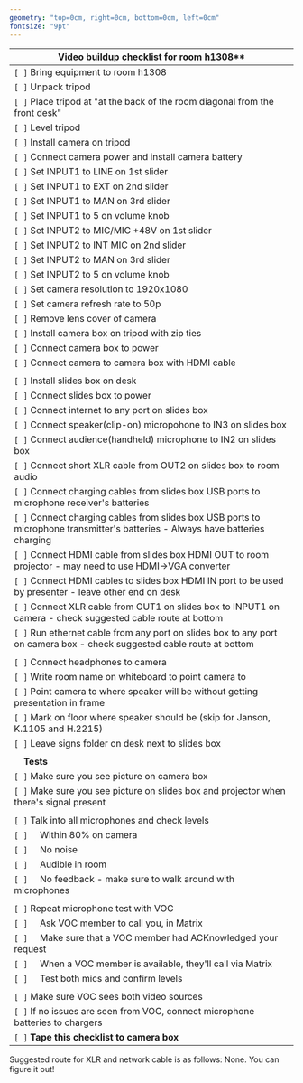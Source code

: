 ```yaml
---
geometry: "top=0cm, right=0cm, bottom=0cm, left=0cm"
fontsize: "9pt"
---
```

| Video buildup checklist for room h1308** |
| --- |
|`[ ]` Bring equipment to room h1308|
|`[ ]` Unpack tripod|
|`[ ]` Place tripod at "at the back of the room diagonal from the front desk"|
|`[ ]` Level tripod|
|`[ ]` Install camera on tripod|
|`[ ]` Connect camera power and install camera battery
|`[ ]` Set INPUT1 to LINE on 1st slider
|`[ ]` Set INPUT1 to EXT on 2nd slider
|`[ ]` Set INPUT1 to MAN on 3rd slider
|`[ ]` Set INPUT1 to 5 on volume knob
|`[ ]` Set INPUT2 to MIC/MIC +48V on 1st slider
|`[ ]` Set INPUT2 to INT MIC on 2nd slider
|`[ ]` Set INPUT2 to MAN on 3rd slider
|`[ ]` Set INPUT2 to 5 on volume knob
|`[ ]` Set camera resolution to 1920x1080|
|`[ ]` Set camera refresh rate to 50p
|`[ ]` Remove lens cover of camera
|`[ ]` Install camera box on tripod with zip ties|
|`[ ]` Connect camera box to power
|`[ ]` Connect camera to camera box with HDMI cable
| |
|`[ ]` Install slides box on desk
|`[ ]` Connect slides box to power
|`[ ]` Connect internet to any port on slides box
|`[ ]` Connect speaker(clip-on) micropohone to IN3 on slides box
|`[ ]` Connect audience(handheld) microphone to IN2 on slides box
|`[ ]` Connect short XLR cable from OUT2 on slides box to room audio
|`[ ]` Connect charging cables from slides box USB ports to microphone receiver's batteries
|`[ ]` Connect charging cables from slides box USB ports to microphone transmitter's batteries - Always have batteries charging
|`[ ]` Connect HDMI cable from slides box HDMI OUT to room projector - may need to use HDMI->VGA converter
|`[ ]` Connect HDMI cables to slides box HDMI IN port to be used by presenter - leave other end on desk
|`[ ]` Connect XLR cable from OUT1 on slides box to INPUT1 on camera - check suggested cable route at bottom
|`[ ]` Run ethernet cable from any port on slides box to any port on camera box - check suggested cable route at bottom
| |
|`[ ]` Connect headphones to camera|
|`[ ]` Write room name on whiteboard to point camera to|
|`[ ]` Point camera to where speaker will be without getting presentation in frame|
|`[ ]` Mark on floor where speaker should be (skip for Janson, K.1105 and H.2215)|
|`[ ]` Leave signs folder on desk next to slides box
| |~~~~
|&nbsp;&nbsp;&nbsp;&nbsp;**Tests**|
|`[ ]` Make sure you see picture on camera box|
|`[ ]` Make sure you see picture on slides box and projector when there's signal present|
| |
|`[ ]` Talk into all microphones and check levels|
|`[ ]` &nbsp;&nbsp;&nbsp;&nbsp;Within 80% on camera|
|`[ ]` &nbsp;&nbsp;&nbsp;&nbsp;No noise|
|`[ ]` &nbsp;&nbsp;&nbsp;&nbsp;Audible in room|
|`[ ]` &nbsp;&nbsp;&nbsp;&nbsp;No feedback - make sure to walk around with microphones|
||
|`[ ]` Repeat microphone test with VOC|
|`[ ]` &nbsp;&nbsp;&nbsp;&nbsp;Ask VOC member to call you, in Matrix |
|`[ ]` &nbsp;&nbsp;&nbsp;&nbsp;Make sure that a VOC member had ACKnowledged your request|
|`[ ]` &nbsp;&nbsp;&nbsp;&nbsp;When a VOC member is available, they'll call via Matrix|
|`[ ]` &nbsp;&nbsp;&nbsp;&nbsp;Test both mics and confirm levels |
||
|`[ ]` Make sure VOC sees both video sources|
|`[ ]` If no issues are seen from VOC, connect microphone batteries to chargers|
|`[ ]` **Tape this checklist to camera box**|

Suggested route for XLR and network cable is as follows: None. You can figure it out!
